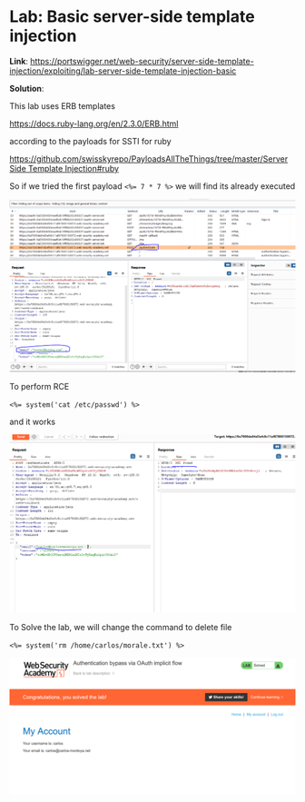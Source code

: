 # Lab: Basic server-side template injection

**Link**: https://portswigger.net/web-security/server-side-template-injection/exploiting/lab-server-side-template-injection-basic

**Solution**:

This lab uses ERB templates

https://docs.ruby-lang.org/en/2.3.0/ERB.html

according to the payloads for SSTI for ruby

[https://github.com/swisskyrepo/PayloadsAllTheThings/tree/master/Server Side Template Injection#ruby](https://github.com/swisskyrepo/PayloadsAllTheThings/tree/master/Server%20Side%20Template%20Injection#ruby)

So if we tried the first payload `<%= 7 * 7 %>` we will find its already executed

<p align="center" width="100%">
  <img src="image1.png" width="800" hight="500"/>
</p>

To perform RCE

`<%= system('cat /etc/passwd') %>`

and it works

<p align="center" width="100%">
  <img src="image2.png" width="800" hight="500"/>
</p>

To Solve the lab, we will change the command to delete file

`<%= system('rm /home/carlos/morale.txt') %>`

<p align="center" width="100%">
  <img src="image3.png" width="800" hight="500"/>
</p>
